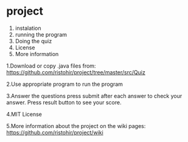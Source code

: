 # project
1. instalation
2. running the program
3. Doing the quiz
4. License
5. More information

1.Download or copy .java files from: https://github.com/ristohir/project/tree/master/src/Quiz

2.Use appropriate program to run the program

3.Answer the questions press submit after each answer to check your answer.
Press result button to see your score.

4.MIT License

5.More information about the project on the wiki pages: https://github.com/ristohir/project/wiki
